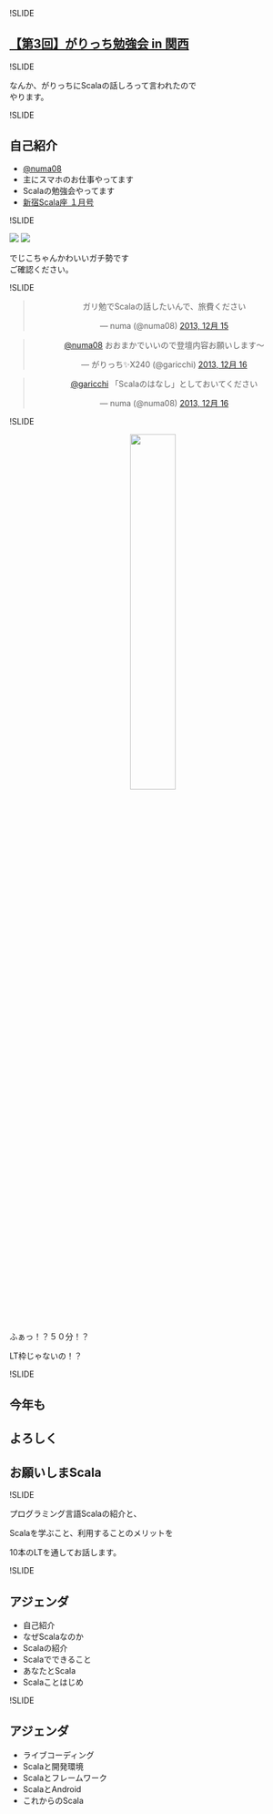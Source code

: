 !SLIDE

## [【第3回】がりっち勉強会 in 関西](http://atnd.org/events/46433)

!SLIDE

なんか、がりっちにScalaの話しろって言われたので<br>やります。

!SLIDE

## 自己紹介

 - [@numa08](https://twitter.com/numa08)
 - 主にスマホのお仕事やってます
 - Scalaの勉強会やってます
 - [新宿Scala座 １月号](http://www.zusaar.com/event/2527004)

!SLIDE

![](https://pbs.twimg.com/profile_images/3515963822/d170450067e57d83a38969c61f2d0864.jpeg)
![](https://pbs.twimg.com/profile_images/378800000364700845/3b5c786d62e10cdb369d4cb1459f4d4b.jpeg)

でじこちゃんかわいいガチ勢です<br>ご確認ください。

!SLIDE
<center>
<blockquote class="twitter-tweet" lang="ja"><p>ガリ勉でScalaの話したいんで、旅費ください</p>&mdash; numa (@numa08) <a href="https://twitter.com/numa08/statuses/412245185641197572">2013, 12月 15</a></blockquote>
<script async src="//platform.twitter.com/widgets.js" charset="utf-8"></script>
<blockquote class="twitter-tweet" lang="ja"><p><a href="https://twitter.com/numa08">@numa08</a> おおまかでいいので登壇内容お願いします～</p>&mdash; がりっち✨X240 (@garicchi) <a href="https://twitter.com/garicchi/statuses/412573911587377154">2013, 12月 16</a></blockquote>
<script async src="//platform.twitter.com/widgets.js" charset="utf-8"></script>
<blockquote class="twitter-tweet" lang="ja"><p><a href="https://twitter.com/garicchi">@garicchi</a> 「Scalaのはなし」としておいてください</p>&mdash; numa (@numa08) <a href="https://twitter.com/numa08/statuses/412592395406958592">2013, 12月 16</a></blockquote>
<script async src="//platform.twitter.com/widgets.js" charset="utf-8"></script>
</center>

!SLIDE

<center>
<img alt="" src="introduct/ss1.png" width="40%" height="40%">
</center>

ふぁっ！？５０分！？

LT枠じゃないの！？

!SLIDE

## 今年も
## よろしく
## お願いしまScala

!SLIDE

プログラミング言語Scalaの紹介と、

Scalaを学ぶこと、利用することのメリットを

10本のLTを通してお話します。

!SLIDE

## アジェンダ

   * 自己紹介
   * なぜScalaなのか
   * Scalaの紹介
   * Scalaでできること
   * あなたとScala
   * Scalaことはじめ

!SLIDE

## アジェンダ

   * ライブコーディング
   * Scalaと開発環境
   * Scalaとフレームワーク
   * ScalaとAndroid
   * これからのScala
